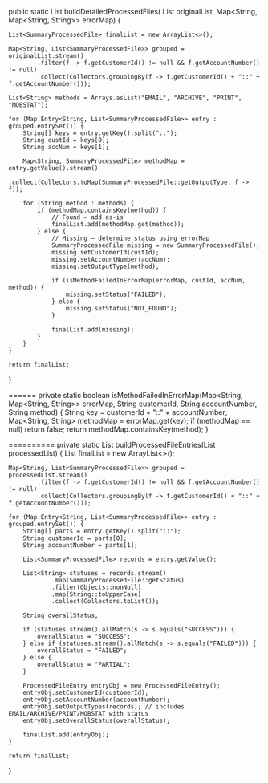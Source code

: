 public static List<SummaryProcessedFile> buildDetailedProcessedFiles(
        List<SummaryProcessedFile> originalList,
        Map<String, Map<String, String>> errorMap) {

    List<SummaryProcessedFile> finalList = new ArrayList<>();

    Map<String, List<SummaryProcessedFile>> grouped = originalList.stream()
            .filter(f -> f.getCustomerId() != null && f.getAccountNumber() != null)
            .collect(Collectors.groupingBy(f -> f.getCustomerId() + "::" + f.getAccountNumber()));

    List<String> methods = Arrays.asList("EMAIL", "ARCHIVE", "PRINT", "MOBSTAT");

    for (Map.Entry<String, List<SummaryProcessedFile>> entry : grouped.entrySet()) {
        String[] keys = entry.getKey().split("::");
        String custId = keys[0];
        String accNum = keys[1];

        Map<String, SummaryProcessedFile> methodMap = entry.getValue().stream()
                .collect(Collectors.toMap(SummaryProcessedFile::getOutputType, f -> f));

        for (String method : methods) {
            if (methodMap.containsKey(method)) {
                // Found — add as-is
                finalList.add(methodMap.get(method));
            } else {
                // Missing — determine status using errorMap
                SummaryProcessedFile missing = new SummaryProcessedFile();
                missing.setCustomerId(custId);
                missing.setAccountNumber(accNum);
                missing.setOutputType(method);

                if (isMethodFailedInErrorMap(errorMap, custId, accNum, method)) {
                    missing.setStatus("FAILED");
                } else {
                    missing.setStatus("NOT_FOUND");
                }

                finalList.add(missing);
            }
        }
    }

    return finalList;
}

======
private static boolean isMethodFailedInErrorMap(Map<String, Map<String, String>> errorMap,
                                                String customerId,
                                                String accountNumber,
                                                String method) {
    String key = customerId + "::" + accountNumber;
    Map<String, String> methodMap = errorMap.get(key);
    if (methodMap == null) return false;
    return methodMap.containsKey(method);
}

==========
private static List<ProcessedFileEntry> buildProcessedFileEntries(List<SummaryProcessedFile> processedList) {
    List<ProcessedFileEntry> finalList = new ArrayList<>();

    Map<String, List<SummaryProcessedFile>> grouped = processedList.stream()
            .filter(f -> f.getCustomerId() != null && f.getAccountNumber() != null)
            .collect(Collectors.groupingBy(f -> f.getCustomerId() + "::" + f.getAccountNumber()));

    for (Map.Entry<String, List<SummaryProcessedFile>> entry : grouped.entrySet()) {
        String[] parts = entry.getKey().split("::");
        String customerId = parts[0];
        String accountNumber = parts[1];

        List<SummaryProcessedFile> records = entry.getValue();

        List<String> statuses = records.stream()
                .map(SummaryProcessedFile::getStatus)
                .filter(Objects::nonNull)
                .map(String::toUpperCase)
                .collect(Collectors.toList());

        String overallStatus;

        if (statuses.stream().allMatch(s -> s.equals("SUCCESS"))) {
            overallStatus = "SUCCESS";
        } else if (statuses.stream().allMatch(s -> s.equals("FAILED"))) {
            overallStatus = "FAILED";
        } else {
            overallStatus = "PARTIAL";
        }

        ProcessedFileEntry entryObj = new ProcessedFileEntry();
        entryObj.setCustomerId(customerId);
        entryObj.setAccountNumber(accountNumber);
        entryObj.setOutputTypes(records); // includes EMAIL/ARCHIVE/PRINT/MOBSTAT with status
        entryObj.setOverallStatus(overallStatus);

        finalList.add(entryObj);
    }

    return finalList;
}

